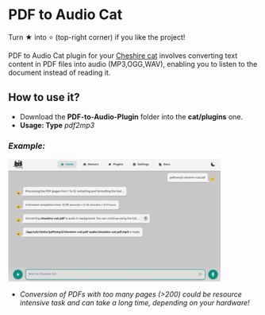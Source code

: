 # PDF to Audio Cat
Turn ★ into ⭐ (top-right corner) if you like the project!

PDF to Audio Cat plugin for your [Cheshire cat](https://github.com/cheshire-cat-ai/core) involves converting text content in PDF files into audio (MP3,OGG,WAV), enabling you to listen to the document instead of reading it.

## How to use it?
* Download the <b>PDF-to-Audio-Plugin</b> folder into the <b>cat/plugins</b> one. 
* <b>Usage: Type</b> <i>pdf2mp3

### Example:
<img width="85%" src="https://raw.githubusercontent.com/pazoff/PDF-to-Audio-Plugin/main/pdf-to-mp3-cat.png">

* Conversion of PDFs with too many pages (>200) could be resource intensive task and can take a long time, depending on your hardware!



